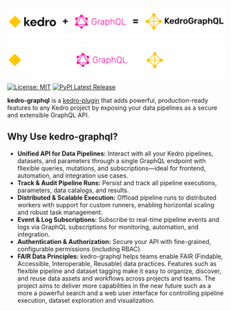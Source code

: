 ![Kedro GraphQL](https://raw.githubusercontent.com/cellsignal/kedro-graphql/refs/heads/main/docs/light-logo.png#only-light)

![Kedro GraphQL](https://raw.githubusercontent.com/cellsignal/kedro-graphql/refs/heads/main/docs/dark-logo.png#only-dark)

<!-- [![Open in Gitpod](https://gitpod.io/button/open-in-gitpod.svg)](https://gitpod.io/#https://github.com/cellsignal/kedro-graphql) -->
[![License: MIT](https://img.shields.io/badge/License-MIT-yellow.svg)](https://opensource.org/licenses/MIT)
[![PyPI Latest Release](https://img.shields.io/pypi/v/kedro-graphql.svg)](https://pypi.org/project/kedro-graphql/)

**kedro-graphql** is a [kedro-plugin](https://docs.kedro.org/en/stable/extend_kedro/plugins.html) that adds powerful, production-ready features to any Kedro project by exposing your data pipelines as a secure and extensible GraphQL API.


## Why Use kedro-graphql?

- **Unified API for Data Pipelines:** Interact with all your Kedro pipelines, datasets, and parameters through a single GraphQL endpoint with fllexible queries, mutations, and subscriptions—ideal for frontend, automation, and integration use cases.
- **Track & Audit Pipeline Runs:** Persist and track all pipeline executions, parameters, data catalogs, and results.
- **Distributed & Scalable Execution:** Offload pipeline runs to distributed workers with support for custom runners, enabling horizontal scaling and robust task management.
- **Event & Log Subscriptions:** Subscribe to real-time pipeline events and logs via GraphQL subscriptions for monitoring, automation, and integration.
- **Authentication & Authorization:** Secure your API with fine-grained, configurable permissions (including RBAC).
- **FAIR Data Principles:** kedro-graphql helps teams enable FAIR (Findable, Accessible, Interoperable, Reusable) data practices. Features such as flexible pipeline and dataset tagging make it easy to organize, discover, and reuse data assets and workflows across projects and teams. The project aims to deliver more capabilities in the near future such as a more a powerful search and a web user interface for controlling pipeline execution, dataset
exploration and visualization.


